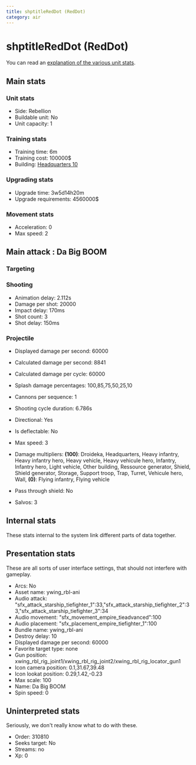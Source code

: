 ```yaml
---
title: shptitleRedDot (RedDot)
category: air
---
```


# shptitleRedDot (RedDot)

You can read an [explanation  of the various unit stats](unitexplained.md).

## Main stats

### Unit stats

  * Side: Rebellion
  * Buildable unit: No
  * Unit capacity: 1

### Training stats

  * Training time: 6m
  * Training cost: 100000$
  * Building: [Headquarters 10](smugglerHQ.html)

### Upgrading stats

  * Upgrade time: 3w5d14h20m
  * Upgrade requirements: 4560000$

### Movement stats

  * Acceleration: 0
  * Max speed: 2

## Main attack : Da Big BOOM

### Targeting


### Shooting

  * Animation delay: 2.112s
  * Damage per shot: 20000
  * Impact delay: 170ms
  * Shot count: 3
  * Shot delay: 150ms

### Projectile

  * Displayed damage per second: 60000
  * Calculated damage per second: 8841
  * Calculated damage per cycle: 60000
  * Splash damage percentages: 100,85,75,50,25,10

  * Cannons per sequence: 1
  * Shooting cycle duration: 6.786s
  * Directional: Yes
  * Is deflectable: No
  * Max speed: 3
  * Damage multipliers: **(100)**: Droideka, Headquarters, Heavy infantry, Heavy infantry hero, Heavy vehicle, Heavy vehicule hero, Infantry, Infantry hero, Light vehicle, Other building, Ressource generator, Shield, Shield generator, Storage, Support troop, Trap, Turret, Vehicule hero, Wall, **(0)**: Flying infantry, Flying vehicle
  * Pass through shield: No
  * Salvos: 3

## Internal stats

These stats internal to the system link different parts of data together.


## Presentation stats

These are all sorts of user interface settings, that should not interfere with gameplay.

  * Arcs: No
  * Asset name: ywing_rbl-ani
  * Audio attack: "sfx_attack_starship_tiefighter_1":33,"sfx_attack_starship_tiefighter_2":33,"sfx_attack_starship_tiefighter_3":34
  * Audio movement: "sfx_movement_empire_tieadvanced":100
  * Audio placement: "sfx_placement_empire_tiefighter_1":100
  * Bundle name: ywing_rbl-ani
  * Destroy delay: 10
  * Displayed damage per second: 60000
  * Favorite target type: none
  * Gun position: xwing_rbl_rig_joint1/xwing_rbl_rig_joint2/xwing_rbl_rig_locator_gun1
  * Icon camera position: 0.1,31.67,39.48
  * Icon lookat position: 0.29,1.42,-0.23
  * Max scale: 100
  * Name: Da Big BOOM
  * Spin speed: 0

## Uninterpreted stats

Seriously, we don't really know what to do with these.

  * Order: 310810
  * Seeks target: No
  * Streams: no
  * Xp: 0

